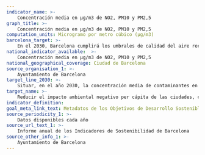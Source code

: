 ```yaml
---
indicator_name: >-
    Concentración media en μg/m3 de NO2, PM10 y PM2,5
graph_title: >-
    Concentración media en μg/m3 de NO2, PM10 y PM2,5
computation_units: Microgramo por metro cúbico (μg/m3) 
barcelona_target: >-
    En el 2030, Barcelona cumplirá los umbrales de calidad del aire recomendados por la OMS
national_indicator_available:  >-
    Concentración media en μg/m3 de NO2, PM10 y PM2,5
national_geographical_coverage: Ciudad de Barcelona 
source_organisation_1: >-
    Ayuntamiento de Barcelona
target_line_2030: >-
    Situar, en el año 2030, la concentración media de contaminantes en el aire de la ciudad por debajo de los umbrales recomendados por la OMS en todas las estaciones. Valor hito 2030: NO2 inferior a 40 μg/m3, PM10 inferior a 20 μg/m3, PM2,5 inferior a 10 μg/m3
target_name: >-
    Reducir el impacto ambiental negativo per cápita de las ciudades, con especial atención a la calidad del aire y a la gestión de los residuos municipales y de otro tipo
indicator_definition:
goal_meta_link_text: Metadatos de los Objetivos de Desarrollo Sostenible de las Naciones Unidas (pdf 894kB)
source_periodicity_1: >-
    Datos disponibles cada año
source_url_text_1: >-
    Informe anual de los Indicadores de Sostenibilidad de Barcelona
source_other_info_1: >-
    Ayuntamiento de Barcelona
---
```

